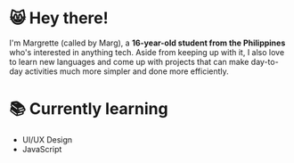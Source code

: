 # 😸 Hey there!
I'm Margrette (called by Marg), a **16-year-old student from the Philippines** who's interested in anything tech. Aside from keeping up with it, I also love to learn new languages and come up with projects that can make day-to-day activities much more simpler and done more efficiently.
# 📚 Currently learning
- UI/UX Design
- JavaScript
